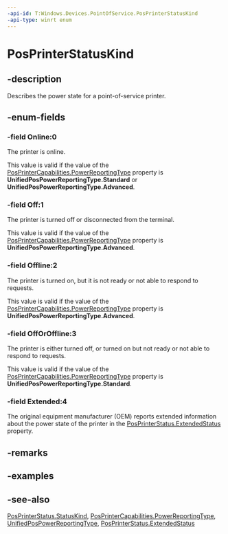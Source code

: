 ```yaml
---
-api-id: T:Windows.Devices.PointOfService.PosPrinterStatusKind
-api-type: winrt enum
---
```


<!-- Enumeration syntax
public enum Windows.Devices.PointOfService.PosPrinterStatusKind : int
-->

# PosPrinterStatusKind

## -description
Describes the power state for a point-of-service printer.

## -enum-fields
### -field Online:0
The printer is online.

This value is valid if the value of the [PosPrinterCapabilities.PowerReportingType](posprintercapabilities_powerreportingtype.md) property is **UnifiedPosPowerReportingType.Standard** or **UnifiedPosPowerReportingType.Advanced**.

### -field Off:1
The printer is turned off or disconnected from the terminal.

This value is valid if the value of the [PosPrinterCapabilities.PowerReportingType](posprintercapabilities_powerreportingtype.md) property is **UnifiedPosPowerReportingType.Advanced**.

### -field Offline:2
The printer is turned on, but it is not ready or not able to respond to requests.

This value is valid if the value of the [PosPrinterCapabilities.PowerReportingType](posprintercapabilities_powerreportingtype.md) property is **UnifiedPosPowerReportingType.Advanced**.

### -field OffOrOffline:3
The printer is either turned off, or turned on but not ready or not able to respond to requests.

This value is valid if the value of the [PosPrinterCapabilities.PowerReportingType](posprintercapabilities_powerreportingtype.md) property is **UnifiedPosPowerReportingType.Standard**.

### -field Extended:4
The original equipment manufacturer (OEM) reports extended information about the power state of the printer in the [PosPrinterStatus.ExtendedStatus](posprinterstatus_extendedstatus.md) property.


## -remarks

## -examples

## -see-also
[PosPrinterStatus.StatusKind](posprinterstatus_statuskind.md), [PosPrinterCapabilities.PowerReportingType](posprintercapabilities_powerreportingtype.md), [UnifiedPosPowerReportingType](unifiedpospowerreportingtype.md), [PosPrinterStatus.ExtendedStatus](posprinterstatus_extendedstatus.md)
